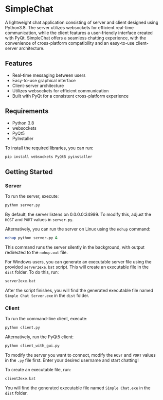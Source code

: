 # SimpleChat

A lightweight chat application consisting of server and client designed using Python3.8. The server utilizes websockets for efficient real-time communication, while the client features a user-friendly interface created with PyQt. SimpleChat offers a seamless chatting experience, with the convenience of cross-platform compatibility and an easy-to-use client-server architecture.

## Features

- Real-time messaging between users
- Easy-to-use graphical interface
- Client-server architecture
- Utilizes websockets for efficient communication
- Built with PyQt for a consistent cross-platform experience

## Requirements

- Python 3.8
- websockets
- PyQt5
- PyInstaller

To install the required libraries, you can run:

```sh
pip install websockets PyQt5 pyinstaller
```

## Getting Started

### Server

To run the server, execute:

```sh
python server.py
```

By default, the server listens on 0.0.0.0:34999. To modify this, adjust the `HOST` and `PORT` values in `server.py`.

Alternatively, you can run the server on Linux using the `nohup` command:

```sh
nohup python server.py &
```

This command runs the server silently in the background, with output redirected to the `nohup.out` file.

For Windows users, you can generate an executable server file using the provided `server2exe.bat` script. This will create an executable file in the `dist` folder. To do this, run:

```sh
server2exe.bat
```

After the script finishes, you will find the generated executable file named `Simple Chat Server.exe` in the `dist` folder.

### Client

To run the command-line client, execute:

```sh
python client.py
```

Alternatively, run the PyQt5 client:

```sh
python client_with_gui.py
```

To modify the server you want to connect, modify the `HOST` and `PORT` values in the `.py` file first. Enter your desired username and start chatting!

To create an executable file, run:

```sh
client2exe.bat
```

You will find the generated executable file named `Simple Chat.exe` in the `dist` folder.